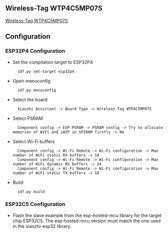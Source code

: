 ## Wireless-Tag WTP4C5MP07S

[Wireless-Tag WTP4C5MP07S](https://shop.wireless-tag.com/products/7inch-lcd-touch-screen-1024x600-mipi-smart-displays-wtp4c5mp07s-esp32-lcd-board-used-with-esp32-p4-and-esp32-c5-dev-board)

## Configuration

### ESP32P4 Configuration

* Set the compilation target to ESP32P4

        idf.py set-target esp32p4

* Open menuconfig

        idf.py menuconfig

* Select the board

        Xiaozhi Assistant -> Board Type -> Wireless-Tag WTP4C5MP07S

* Select PSRAM

        Component config -> ESP PSRAM -> PSRAM config -> Try to allocate memories of WiFi and LWIP in SPIRAM firstly -> No

* Select Wi-Fi buffers

        Component config -> Wi-Fi Remote -> Wi-Fi configuration -> Max number of WiFi static RX buffers -> 10
        Component config -> Wi-Fi Remote -> Wi-Fi configuration -> Max number of WiFi dynamic RX buffers -> 24
        Component config -> Wi-Fi Remote -> Wi-Fi configuration -> Max number of WiFi static TX buffers -> 10

* Build

        idf.py build

### ESP32C5 Configuration

* Flash the slave example from the esp-hosted-mcu library for the target chip ESP32C5. The esp-hosted-mcu version must match the one used in the xiaozhi-esp32 library.
